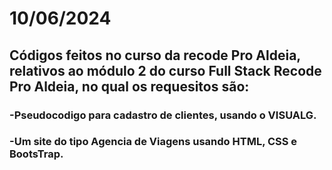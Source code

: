 # 10/06/2024
##  Códigos feitos no curso da recode Pro Aldeia, relativos ao módulo 2 do curso Full Stack Recode Pro Aldeia, no qual os requesitos são:
### -Pseudocodigo para cadastro de clientes, usando o VISUALG.
### -Um site do tipo Agencia de Viagens usando HTML, CSS e BootsTrap.
